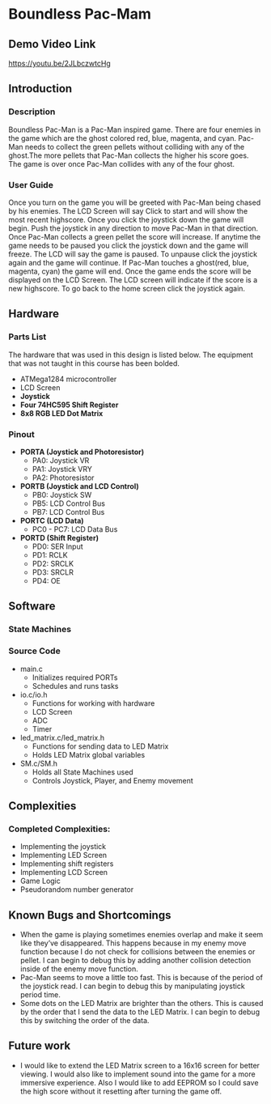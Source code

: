 # Boundless Pac-Mam

## Demo Video Link

https://youtu.be/2JLbczwtcHg

## Introduction

### Description

Boundless Pac-Man is a Pac-Man inspired game. There are four enemies in the game
which are the ghost colored red, blue, magenta, and cyan. Pac-Man needs to collect the green
pellets without colliding with any of the ghost.The more pellets that Pac-Man collects the higher
his score goes. The game is over once Pac-Man collides with any of the four ghost.


### User Guide

Once you turn on the game you will be greeted with Pac-Man being chased by his
enemies. The LCD Screen will say Click to start and will show the most recent highscore. Once
you click the joystick down the game will begin.
Push the joystick in any direction to move Pac-Man in that direction. Once Pac-Man
collects a green pellet the score will increase.
If anytime the game needs to be paused you click the joystick down and the game will
freeze. The LCD will say the game is paused. To unpause click the joystick again and the game
will continue.
If Pac-Man touches a ghost(red, blue, magenta, cyan) the game will end. Once the game
ends the score will be displayed on the LCD Screen. The LCD screen will indicate if the score is
a new highscore.
To go back to the home screen click the joystick again.


## Hardware

### Parts List

The hardware that was used in this design is listed below. The equipment that was not
taught in this course has been bolded.
* ATMega1284 microcontroller
* LCD Screen
* __Joystick__
* __Four 74HC595 Shift Register__
* __8x8 RGB LED Dot Matrix__

### Pinout
* __PORTA (Joystick and Photoresistor)__ 
    * PA0: Joystick VR
    * PA1: Joystick VRY
    * PA2: Photoresistor
* __PORTB (Joystick and LCD Control)__
    * PB0: Joystick SW
    * PB5: LCD Control Bus
    * PB7: LCD Control Bus
* __PORTC (LCD Data)__
    * PC0 - PC7: LCD Data Bus
* __PORTD (Shift Register)__
    * PD0: SER Input
    * PD1: RCLK
    * PD2: SRCLK
    * PD3: SRCLR
    * PD4: OE


## Software

### State Machines




### Source Code
* main.c
    * Initializes required PORTs
    * Schedules and runs tasks
* io.c/io.h
    * Functions for working with hardware
    * LCD Screen
    * ADC
    * Timer
* led_matrix.c/led_matrix.h
    * Functions for sending data to LED Matrix
    * Holds LED Matrix global variables
* SM.c/SM.h
    * Holds all State Machines used
    * Controls Joystick, Player, and Enemy movement

## Complexities

### Completed Complexities:
* Implementing the joystick
* Implementing LED Screen
* Implementing shift registers
* Implementing LCD Screen
* Game Logic
* Pseudorandom number generator

## Known Bugs and Shortcomings
* When the game is playing sometimes enemies overlap and make it seem like they’ve
disappeared. This happens because in my enemy move function because I do not check
for collisions between the enemies or pellet. I can begin to debug this by adding another
collision detection inside of the enemy move function.
* Pac-Man seems to move a little too fast. This is because of the period of the joystick
read. I can begin to debug this by manipulating joystick period time.
* Some dots on the LED Matrix are brighter than the others. This is caused by the order
that I send the data to the LED Matrix. I can begin to debug this by switching the order of
the data.
## Future work

* I would like to extend the LED Matrix screen to a 16x16 screen for better viewing. I would also
like to implement sound into the game for a more immersive experience. Also I would like to add
EEPROM so I could save the high score without it resetting after turning the game off.
